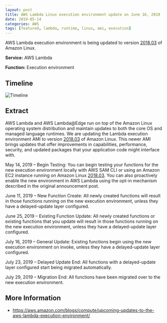 ```yaml
---
layout: post
title: AWS Lambda Linux execution environment update on June 16, 2019
date: 2019-05-14
categories: AWS
tags: [featured, lambda, runtime, linux, ami, execution]
---
```


AWS Lambda execution environment is being updated to version [2018.03](https://aws.amazon.com/amazon-linux-ami/2018.03-release-notes/) of Amazon Linux.

<!--more-->

**Service:** AWS Lambda

**Function:** Execution environment

## Timeline

![Timeline](https://d2908q01vomqb2.cloudfront.net/1b6453892473a467d07372d45eb05abc2031647a/2019/05/23/Screen-Shot-2019-05-23-at-3.11.35-PM-1024x178.png)

## Extract

AWS Lambda and AWS Lambda@Edge run on top of the Amazon Linux operating system distribution and maintain updates to both the core OS and managed language runtimes. We are updating the Lambda execution environment AMI to version [2018.03](https://aws.amazon.com/amazon-linux-ami/2018.03-release-notes/) of Amazon Linux. This newer AMI brings updates that offer improvements in capabilities, performance, security, and updated packages that your application code might interface with.

May 14, 2019 – Begin Testing: You can begin testing your functions for the new execution environment locally with AWS SAM CLI or using an Amazon EC2 instance running on Amazon Linux [2018.03](https://aws.amazon.com/amazon-linux-ami/2018.03-release-notes/). You can also proactively enable the new environment in AWS Lambda using the opt-in mechanism described in the original announcement post.

June 11, 2019 – New Function Create: All newly created functions will result in those functions running on the new execution environment, unless they have a delayed-update layer configured.

June 25, 2019 – Existing Function Update: All newly created functions or existing functions that you update will result in those functions running on the new execution environment, unless they have a delayed-update layer configured.

July 16, 2019 – General Update: Existing functions begin using the new execution environment on invoke, unless they have a delayed-update layer configured.

July 23, 2019 – Delayed Update End: All functions with a delayed-update layer configured start being migrated automatically.

July 29, 2019 – Migration End: All functions have been migrated over to the new execution environment.

## More Information

- <https://aws.amazon.com/blogs/compute/upcoming-updates-to-the-aws-lambda-execution-environment/>
